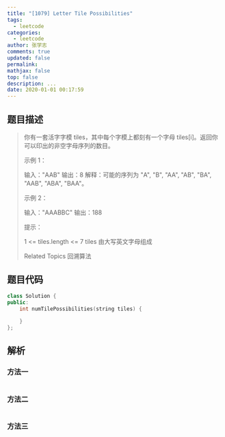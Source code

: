 ```yaml
---
title: "[1079] Letter Tile Possibilities"
tags:
  - leetcode
categories:
  - leetcode
author: 张学志
comments: true
updated: false
permalink:
mathjax: false
top: false
description: ...
date: 2020-01-01 00:17:59
---
```


## 题目描述

> 你有一套活字字模 tiles，其中每个字模上都刻有一个字母 tiles[i]。返回你可以印出的非空字母序列的数目。 
> 
> 
> 
> 示例 1： 
> 
> 输入："AAB"
> 输出：8
> 解释：可能的序列为 "A", "B", "AA", "AB", "BA", "AAB", "ABA", "BAA"。
> 
> 
> 示例 2： 
> 
> 输入："AAABBC"
> 输出：188
> 
> 
> 
> 
> 提示： 
> 
> 
> 1 <= tiles.length <= 7 
> tiles 由大写英文字母组成 
> 
> Related Topics 回溯算法

## 题目代码

```cpp
class Solution {
public:
    int numTilePossibilities(string tiles) {
        
    }
};
```

## 解析

### 方法一

```cpp

```

### 方法二

```cpp

```

### 方法三

```cpp

```


